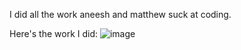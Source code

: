 I did all the work aneesh and matthew suck at coding.

Here's the work I did: 
![image](https://user-images.githubusercontent.com/28660350/204969244-0ab5cc2c-18e8-40cb-b5db-7978ffe940d5.png)
